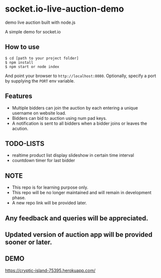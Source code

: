 # socket.io-live-auction-demo

demo live auction built with node.js

A simple demo for socket.io

## How to use

```
$ cd [path to your project folder]
$ npm install
$ npm start or node index
```

And point your browser to `http://localhost:8080`. Optionally, specify
a port by supplying the `PORT` env variable.

## Features

- Multiple bidders can join the auction by each entering a unique username
on website load.
- Bidders can bid to auction using num pad keys.
- A notification is sent to all bidders when a bidder joins or leaves
the acution.

## TODO-LISTS
- realtime product list display slideshow in certain time interval
- countdown timer for last bidder

## NOTE
- This repo is for learning purpose only.
- This repo will be no longer maintained and will remain in development phase.
- A new repo link will be provided later.

## Any feedback and queries will be appreciated.
## Updated version of auction app will be provided sooner or later.

## DEMO
https://cryptic-island-75395.herokuapp.com/